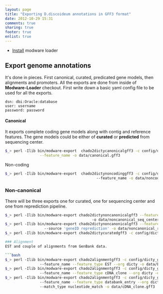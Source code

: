 ```yaml
---
layout: page
title: "Exporting D.discoideum annotations in GFF3 format"
date: 2012-10-29 15:31
comments: true
sharing: true
footer: true
enlist: true
---
```


* [Install](/install-modware-loader) modware loader

## Export genome annotations
It's done in pieces. First  canonical, curated, predicated gene models,  then alignments
and promoters. All the exports are done from inside of __Modware-Loader__ checkout.
First write down a basic yaml config file to be used for all the exports.

```lang:yaml
dsn: dbi:Oracle:database
user: username
password: password
```

#### Canonical
It exports complete coding gene models along with contig and reference features. The gene models
could be either of __curated__ or __predicted__ from sequencing center.

```bash
$_> perl -Ilib bin/modware-export  chado2dictycanonicalgff3 -c config/dicty_gff3.yaml \
                --feature_name -o data/canonical.gff3
```

Non-coding
```bash
$_> perl -Ilib bin/modware-export  chado2dictynoncodinggff3 -c config/dicty_gff3.yaml
                                          --feature_name -o data/noncoding.gff3
```


### Non-canonical
There will be three exports one for curated,  one for sequencing center and one from
reprediction pipeline.

```bash
$_> perl -Ilib bin/modware-export chado2dictynoncanonicalgff3 --feature_name -c config/dicty_gff3.yaml 
                                        -o data/noncanonical_seq_center.gff3 
$_> perl -Ilib bin/modware-export chado2dictynoncanonicalgff3 --feature_name -c config/dicty_gff3.yaml 
                  --source 'geneID reprediction' -o data/noncanonical_repred.gff3
$_> perl -Ilib bin/modware-export chado2dictycuratedgff3 -c config/dicty_gff3.yaml --feature_name -o data/curated.gff3

### Alignment
EST and couple of alignments from GenBank data.

```bash
$_> perl -Ilib bin/modware-export chado2alignmentgff3 -c config/dicty_gff3.yaml --rt chromosome 
                --feature_name --feature_type EST --org dicty -o data/EST.gff3
$_> perl -Ilib bin/modware-export chado2alignmentgff3 -c config/dicty_gff3.yaml --rt chromosome 
                --feature_name --feature_type cDNA_clone --org dicty -o data/cDNA_clone.gff3
$_> perl -Ilib bin/modware-export chado2alignmentgff3 -c config/dicty_gff3.yaml --rt chromosome 
                --feature_name --feature_type databank_entry --org dicty
                --match_type nucleotide_match -o data/cDNA_clone.gff3
```

